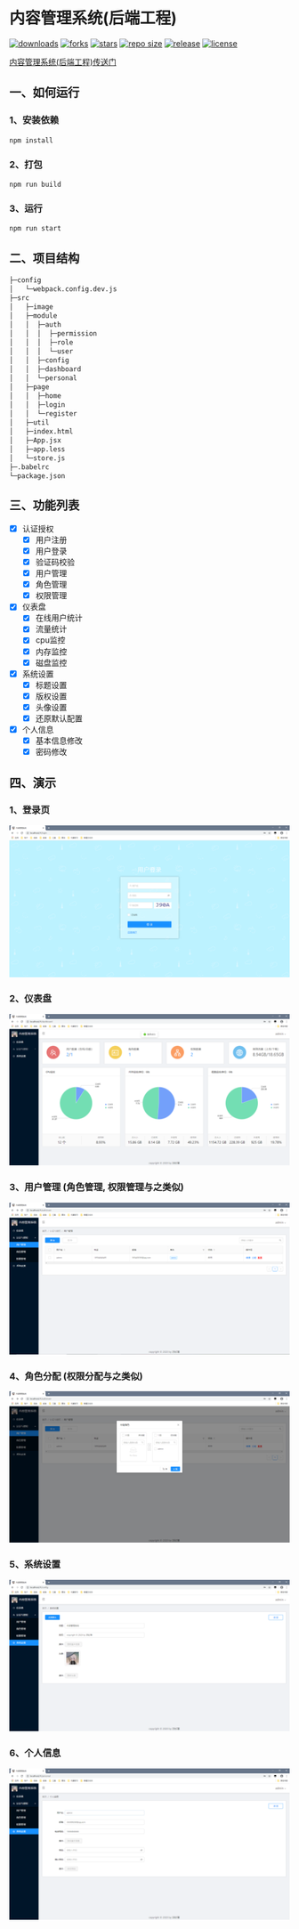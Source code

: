 # 内容管理系统(后端工程)
[![downloads](https://img.shields.io/github/downloads/wormhole/cms-front/total.svg)](https://github.com/wormhole/cms-front/releases)
[![forks](https://img.shields.io/github/forks/wormhole/cms-front.svg)](https://github.com/stdutil/cms-front/network/members)
[![stars](https://img.shields.io/github/stars/wormhole/cms-front.svg)](https://github.com/stdutil/cms-front/stargazers) 
[![repo size](https://img.shields.io/github/repo-size/wormhole/cms-front.svg)](https://github.com/wormhole/cms-front/archive/master.zip)
[![release](https://img.shields.io/github/release/wormhole/cms-front.svg)](https://github.com/wormhole/cms-front/releases)
[![license](https://img.shields.io/github/license/mashape/apistatus.svg)](https://github.com/wormhole/cms-front/blob/master/LICENSE)

[内容管理系统(后端工程)传送门](https://github.com/wormhole/cms)

## 一、如何运行
### 1、安装依赖
```$xslt
npm install
```

### 2、打包
```$xslt
npm run build
```

### 3、运行
```$xslt
npm run start
```

## 二、项目结构
```$xslt
├─config
│   └─webpack.config.dev.js
├─src
│   ├─image
│   ├─module
│   │  ├─auth
│   │  │  ├─permission
│   │  │  ├─role
│   │  │  └─user
│   │  ├─config
│   │  ├─dashboard
│   │  └─personal
│   ├─page
│   │  ├─home
│   │  ├─login
│   │  └─register
│   ├─util
│   ├─index.html
│   ├─App.jsx
│   ├─app.less
│   └─store.js
├─.babelrc
└─package.json

```

## 三、功能列表
- [x] 认证授权
    - [x] 用户注册
    - [x] 用户登录
    - [x] 验证码校验
    - [x] 用户管理
    - [x] 角色管理
    - [x] 权限管理
    
- [x] 仪表盘
    - [x] 在线用户统计
    - [x] 流量统计
    - [x] cpu监控
    - [x] 内存监控
    - [x] 磁盘监控
    
- [x] 系统设置
    - [x] 标题设置
    - [x] 版权设置
    - [x] 头像设置
    - [x] 还原默认配置

- [x] 个人信息
    - [x] 基本信息修改
    - [x] 密码修改
    
##  四、演示
### 1、登录页
![登录](image/login.png)

### 2、仪表盘
![仪表盘](image/dashboard.png)

### 3、用户管理 (角色管理, 权限管理与之类似)
![用户管理](image/user.png)

### 4、角色分配 (权限分配与之类似)
![角色分配](image/grant.png)

### 5、系统设置
![系统设置](image/setting.png)

### 6、个人信息
![个人信息](image/personal.png)
